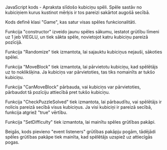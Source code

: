 JavaScript kods - Apraksta slīdošo kubiciņu spēli. Spēle sastāv no kubiciņiem kurus kustinot mērķis ir tos pareizi sakārtot augošā secībā.

Kods definē klasi "Game", kas satur visas spēles funkcionalitāti.

Funkcija "constructor" izveido jaunu spēles sākumu, iestatot grūtību līmeni uz 1 jeb VIEGLU, un tiek sākta spēle, novietojot katru kubiciņu pareizā pozīcijā.

Funkcija "Randomize" tiek izmantota, lai sajauktu kubiciņus nejauši, sākoties spēlei.

Funkcija "MoveBlock" tiek izmantota, lai pārvietotu kubiciņu, kad spēlētājs uz to noklikšķina. Ja kubiciņs var pārvietoties, tas tiks nomainīts ar tukšo kubiciņu.

Funkcija "CanMoveBlock" pārbauda, vai kubiciņs var pārvietoties, pārbaudot tā pozīciju attiecībā pret tukšo kubiciņu.

Funkcija "CheckPuzzleSolved" tiek izmantota, lai pārbaudītu, vai spēlētājs ir nolicis pareizā secībā visus kubiciņus. Ja visi kubiciņi ir pareizā secībā, funkcija atgriež "true" vērtību.

Funkcija "SetDifficulty" tiek izmantota, lai mainītu spēles grūtības pakāpi.

Beigās, kods pievieno "event listeners" grūtības pakāpju pogām, tādējādi spēles grūtības pakāpe tiek mainīta, kad spēlētājs uzspiež uz attiecīgās pogas.
